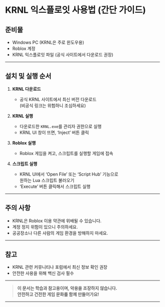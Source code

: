 # KRNL 익스플로잇 사용법 (간단 가이드)

## 준비물
- Windows PC (KRNL은 주로 윈도우용)
- Roblox 계정
- KRNL 익스플로잇 파일 (공식 사이트에서 다운로드 권장)

---

## 설치 및 실행 순서

1. **KRNL 다운로드**
   - 공식 KRNL 사이트에서 최신 버전 다운로드  
     (비공식 링크는 위험하니 조심하세요)

2. **KRNL 실행**
   - 다운로드한 `KRNL.exe`를 관리자 권한으로 실행  
   - KRNL UI 창이 뜨면, ‘Inject’ 버튼 클릭

3. **Roblox 실행**
   - Roblox 게임을 켜고, 스크립트를 실행할 게임에 접속

4. **스크립트 실행**
   - KRNL UI에서 ‘Open File’ 또는 ‘Script Hub’ 기능으로  
     원하는 Lua 스크립트 불러오기  
   - ‘Execute’ 버튼 클릭해서 스크립트 실행

---

## 주의 사항

- KRNL은 Roblox 이용 약관에 위배될 수 있습니다.  
- 계정 정지 위험이 있으니 주의하세요.  
- 공공장소나 다른 사람의 게임 환경을 방해하지 마세요.

---

## 참고

- KRNL 관련 커뮤니티나 포럼에서 최신 정보 확인 권장  
- 안전한 사용을 위해 백신 검사 필수

---

> **이 문서는 학습과 참고용이며, 악용을 조장하지 않습니다.  
> 안전하고 건전한 게임 문화를 함께 만들어가요!**

---
